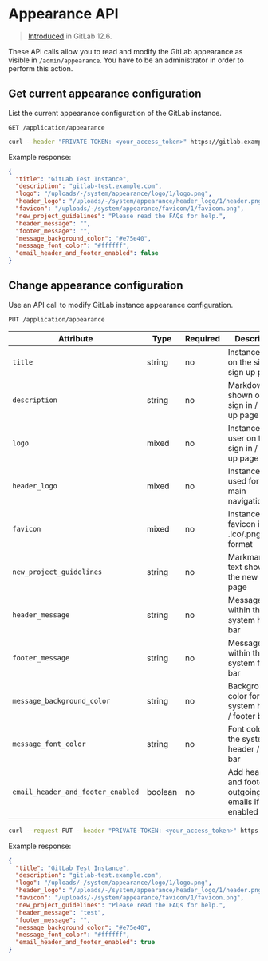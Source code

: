 # Appearance API

> [Introduced](https://gitlab.com/gitlab-org/gitlab/merge_requests/???) in GitLab 12.6.

These API calls allow you to read and modify the GitLab appearance as visible in
`/admin/appearance`. You have to be an administrator in order to perform this action.

## Get current appearance configuration

List the current appearance configuration of the GitLab instance.

```
GET /application/appearance
```

```bash
curl --header "PRIVATE-TOKEN: <your_access_token>" https://gitlab.example.com/api/v4/application/appearance
```

Example response:

```json
{
  "title": "GitLab Test Instance",
  "description": "gitlab-test.example.com",
  "logo": "/uploads/-/system/appearance/logo/1/logo.png",
  "header_logo": "/uploads/-/system/appearance/header_logo/1/header.png",
  "favicon": "/uploads/-/system/appearance/favicon/1/favicon.png",
  "new_project_guidelines": "Please read the FAQs for help.",
  "header_message": "",
  "footer_message": "",
  "message_background_color": "#e75e40",
  "message_font_color": "#ffffff",
  "email_header_and_footer_enabled": false
}
```

## Change appearance configuration

Use an API call to modify GitLab instance appearance configuration.

```
PUT /application/appearance
```

| Attribute                         | Type    | Required | Description |
| --------------------------------- | ------- | -------- | ----------- |
| `title`                           | string  | no       | Instance title on the sign in / sign up page
| `description`                     | string  | no       | Markdown text shown on the sign in / sign up page
| `logo`                            | mixed   | no       | Instance image user on the sign in / sign up page
| `header_logo`                     | mixed   | no       | Instance image used for the main navigation bar
| `favicon`                         | mixed   | no       | Instance favicon in .ico/.png format
| `new_project_guidelines`          | string  | no       | Markmarkdown text shown on the new project page
| `header_message`                  | string  | no       | Message within the system header bar
| `footer_message`                  | string  | no       | Message within the system footer bar
| `message_background_color`        | string  | no       | Background color for the system header / footer bar
| `message_font_color`              | string  | no       | Font color for the system header / footer bar
| `email_header_and_footer_enabled` | boolean | no       | Add header and footer to all outgoing emails if enabled

```bash
curl --request PUT --header "PRIVATE-TOKEN: <your_access_token>" https://gitlab.example.com/api/v4/application/appearance?email_header_and_footer_enabled=true&header_message=test
```

Example response:

```json
{
  "title": "GitLab Test Instance",
  "description": "gitlab-test.example.com",
  "logo": "/uploads/-/system/appearance/logo/1/logo.png",
  "header_logo": "/uploads/-/system/appearance/header_logo/1/header.png",
  "favicon": "/uploads/-/system/appearance/favicon/1/favicon.png",
  "new_project_guidelines": "Please read the FAQs for help.",
  "header_message": "test",
  "footer_message": "",
  "message_background_color": "#e75e40",
  "message_font_color": "#ffffff",
  "email_header_and_footer_enabled": true
}
```
